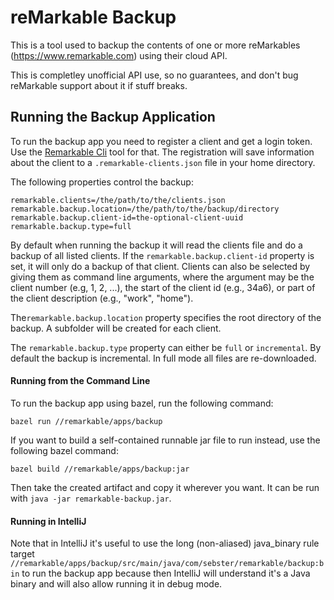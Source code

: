 # reMarkable Backup

This is a tool used to backup the contents of one or more reMarkables
(https://www.remarkable.com) using their cloud API.

This is completley unofficial API use, so no guarantees, and don't bug
reMarkable support about it if stuff breaks.

## Running the Backup Application

To run the backup app you need to register a client and get a login token.
Use the [Remarkable Cli](../cli) tool for that. The registration will save
information about the client to a `.remarkable-clients.json` file in your
home directory.

The following properties control the backup:

```properties
remarkable.clients=/the/path/to/the/clients.json
remarkable.backup.location=/the/path/to/the/backup/directory
remarkable.backup.client-id=the-optional-client-uuid
remarkable.backup.type=full
```

By default when running the backup it will read the clients file and
do a backup of all listed clients. If the `remarkable.backup.client-id`
property is set, it will only do a backup of that client. Clients can
also be selected by giving them as command line arguments, where the
argument may be the client number (e.g, 1, 2, ...), the start of the
client id (e.g., 34a6), or part of the client description (e.g.,
"work", "home").

The`remarkable.backup.location` property specifies the root directory of
the backup. A subfolder will be created for each client.

The `remarkable.backup.type` property can either be `full` or `incremental`.
By default the backup is incremental. In full mode all files are
re-downloaded.

#### Running from the Command Line

To run the backup app using bazel, run the following command:

```shell script
bazel run //remarkable/apps/backup
```

If you want to build a self-contained runnable jar file to run instead,
use the following bazel command:

```shell script
bazel build //remarkable/apps/backup:jar
```

Then take the created artifact and copy it wherever you want. It can be run
with `java -jar remarkable-backup.jar`.

#### Running in IntelliJ

Note that in IntelliJ it's useful to use the long (non-aliased) java_binary
rule target `//remarkable/apps/backup/src/main/java/com/sebster/remarkable/backup:bin`
to run the backup app because then IntelliJ will understand it's a Java binary and
will also allow running it in debug mode.
